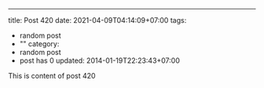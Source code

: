 ---
title: Post 420
date: 2021-04-09T04:14:09+07:00
tags:
  - random post
  - ""
category:
  - random post
  - post has 0
updated: 2014-01-19T22:23:43+07:00

This is content of post 420
